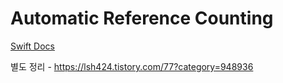 # Automatic Reference Counting

[Swift Docs](https://docs.swift.org/swift-book/LanguageGuide/AutomaticReferenceCounting.html)  

별도 정리 - https://lsh424.tistory.com/77?category=948936